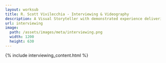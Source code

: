 ```yaml
---
layout: worksub
title: R. Scott Vivilecchia - Interviewing & Videography
description: A Visual Storyteller with demonstrated experience delivering poignant, strategy-driven video content.
url: interviewing
image:
  path: /assets/images/meta/interviewing.png
  width: 1200
  height: 630
---
```


<div class="container">
	<div class="row">
		<div class="dark-content-box col-10 offset-1 col-md-8 offset-md-2">
			{% include interviewing_content.html %}
		</div>
	</div>
</div>
